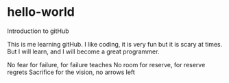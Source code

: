 # hello-world
Introduction to gitHub

This is me learning gitHub. I like coding, it is very fun but it is scary at times. But I will learn, and I will become a great programmer.

No fear for failure, for failure teaches
No room for reserve, for reserve regrets
Sacrifice for the vision, no arrows left


